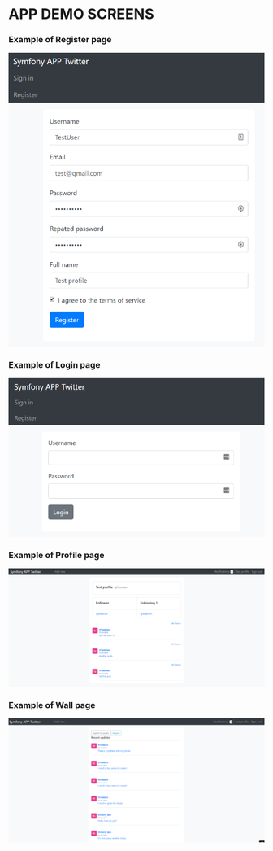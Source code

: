 # APP DEMO SCREENS

### Example of **Register page**
![Mockup for feature A](https://github.com/Maksim1990/Symfony_APP_Twitter/blob/Build_app_guide/public/github/1.PNG?raw=true)

### Example of **Login page**
![Mockup for feature A](https://github.com/Maksim1990/Symfony_APP_Twitter/blob/Build_app_guide/public/github/2.PNG?raw=true)

### Example of **Profile page**
![Mockup for feature A](https://github.com/Maksim1990/Symfony_APP_Twitter/blob/Build_app_guide/public/github/3.PNG?raw=true)

### Example of **Wall page**
![Mockup for feature A](https://github.com/Maksim1990/Symfony_APP_Twitter/blob/Build_app_guide/public/github/4.PNG?raw=true)
